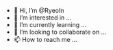 - 👋 Hi, I’m @RyeoIn
- 👀 I’m interested in ...
- 🌱 I’m currently learning ...
- 💞️ I’m looking to collaborate on ...
- 📫 How to reach me ...

<!---
RyeoIn/RyeoIn is a ✨ special ✨ repository because its `README.md` (this file) appears on your GitHub profile.
You can click the Preview link to take a look at your changes.
--->

